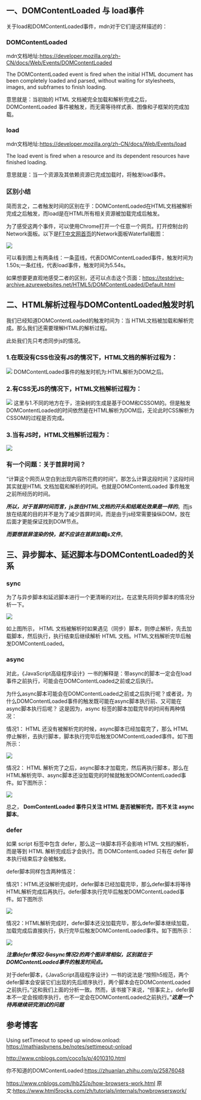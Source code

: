 
## 一、DOMContentLoaded 与 load事件
关于load和DOMContentLoaded事件，mdn对于它们是这样描述的：

### DOMContentLoaded
mdn文档地址:<https://developer.mozilla.org/zh-CN/docs/Web/Events/DOMContentLoaded>

The DOMContentLoaded event is fired when the initial HTML document has been completely loaded and parsed, without waiting for stylesheets, images, and subframes to finish loading.

意思就是：当初始的 HTML 文档被完全加载和解析完成之后，DOMContentLoaded 事件被触发，而无需等待样式表、图像和子框架的完成加载。

### load
mdn文档地址:<https://developer.mozilla.org/zh-CN/docs/Web/Events/load>

The load event is fired when a resource and its dependent resources have finished loading.

意思就是：当一个资源及其依赖资源已完成加载时，将触发load事件。

### 区别小结
简而言之，二者触发时间的区别在于：DOMContentLoaded在HTML文档被解析完成之后触发，而load是在HTML所有相关资源被加载完成后触发。

为了感受这两个事件，可以使用Chrome打开一个任意一个网页。打开控制台的Network面板。以下是[FT中文网首页](http://www.ftchinese.com)的Network面板Waterfall截图：

<img src="img/DOMContentLoaded&load.png">

可以看到图上有两条线：一条蓝线，代表DOMContentLoaded事件，触发时间为1.50s;一条红线，代表load事件，触发时间为5.54s。

如果想要更直观地感受二者的区别，还可以点击这个页面：<https://testdrive-archive.azurewebsites.net/HTML5/DOMContentLoaded/Default.html>



## 二、HTML解析过程与DOMContentLoaded触发时机
我们已经知道DOMContentLoaded的触发时间为：当 HTML文档被加载和解析完成。那么我们还需要理解HTML的解析过程。

此处我们先只考虑同步js的情况。

### 1.在既没有CSS也没有JS的情况下，HTML文档的解析过程为：
<img src="img/DOM parse 1.jpg">
DOMContentLoaded事件的触发时机为:HTML解析为DOM之后。

### 2.有CSS无JS的情况下，HTML文档解析过程为：

<img src="img/DOM parse 2.jpg">
这里与1.不同的地方在于，渲染树的生成是基于DOM和CSSOM的。但是触发DOMContentLoaded的时间依然是在HTML解析为DOM后，无论此时CSS解析为CSSOM的过程是否完成。

### 3.当有JS时，HTML文档解析过程为：
<img src="img/DOM parse 3.jpg">


###  有一个问题：关于首屏时间？
“计算这个网页从空白到出现内容所花费的时间”。那怎么计算这段时间？这段时间其实就是HTML 文档加载和解析的时间。也就是DOMContentLoaded 事件触发之前所经历的时间。

***所以，对于首屏时间而言，js放在HTML文档的开头和结尾处效果是一样的***。而js放在结尾的目的并不是为了减少首屏时间，而是由于js经常需要操纵DOM，放在后面才更能保证找到DOM节点。 

***而要想首屏渲染的快，就不应该在首屏加载js文件***。


## 三、异步脚本、延迟脚本与DOMContentLoaded的关系
### sync
为了与异步脚本和延迟脚本进行一个更清晰的对比，在这里先将同步脚本的情况分析一下。

<img src="img/sync js.png">

如上图所示， HTML 文档被解析时如果遇见（同步）脚本，则停止解析，先去加载脚本，然后执行，执行结束后继续解析 HTML 文档。HTML文档解析完毕后触发DOMContentLoaded。

### async 
对此，《JavaScript高级程序设计》一书的解释是：带async的脚本一定会在load事件之前执行，可能会在DOMContentLoaded之前或之后执行。

为什么async脚本可能会在DOMContentLoaded之前或之后执行呢？或者说，为什么DOMContentLoaded事件的触发既可能在async脚本执行前、又可能在async脚本执行后呢？ 这是因为，async 标签的脚本加载完毕的时间有两种情况：

情况1： HTML 还没有被解析完的时候，async脚本已经加载完了，那么 HTML 停止解析，去执行脚本，脚本执行完毕后触发DOMContentLoaded事件。如下图所示：

<img src="img/async js1.png">

情况2： HTML 解析完了之后，async脚本才加载完，然后再执行脚本，那么在HTML解析完毕、async脚本还没加载完的时候就触发DOMContentLoaded事件。如下图所示：

<img src="img/async js2.png">

总之， **DomContentLoaded 事件只关注 HTML 是否被解析完，而不关注 async 脚本**。



### defer


如果 script 标签中包含 defer，那么这一块脚本将不会影响 HTML 文档的解析，而是等到 HTML 解析完成后才会执行。而 DOMContentLoaded 只有在 defer 脚本执行结束后才会被触发。

defer脚本同样包含两种情况：

情况1：HTML还没解析完成时，defer脚本已经加载完毕，那么defer脚本将等待HTML解析完成后再执行。defer脚本执行完毕后触发DOMContentLoaded事件。如下图所示

<img src="img/defer js1.png">

情况2：HTML解析完成时，defer脚本还没加载完毕，那么defer脚本继续加载，加载完成后直接执行，执行完毕后触发DOMContentLoaded事件。如下图所示：

<img src="img/defer js2.png">

***注意defer情况2与async情况2的两个图非常相似，区别就在于DOMContentLoaded事件的触发时间点。***

对于defer脚本，《JavaScript高级程序设计》一书的说法是:“按照h5规范，两个defer脚本会安装它们出现的先后顺序执行，两个脚本会在DOMContentLoaded之前执行。”这和我们上面的分析一致。然而，该书接下来说，“但事实上，defer脚本不一定会按顺序执行，也不一定会在DOMContentLoaded之前执行。”***这是一个待再继续研究测试的问题***



## 参考博客

Using setTimeout to speed up window.onload: <https://mathiasbynens.be/notes/settimeout-onload>

<http://www.cnblogs.com/coco1s/p/4010310.html>

你不知道的DOMContentLoaded:<https://zhuanlan.zhihu.com/p/25876048>

<https://www.cnblogs.com/lhb25/p/how-browsers-work.html>
原文:<https://www.html5rocks.com/zh/tutorials/internals/howbrowserswork/>